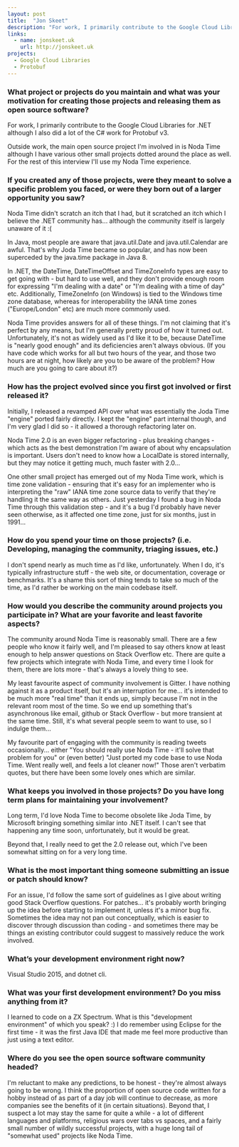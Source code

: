 ```yaml
---
layout: post
title:  "Jon Skeet"
description: "For work, I primarily contribute to the Google Cloud Libraries for .NET although I also did a lot of the C# work for Protobuf v3."
links:
  - name: jonskeet.uk
    url: http://jonskeet.uk
projects:
  - Google Cloud Libraries
  - Protobuf
---
```


### What project or projects do you maintain and what was your motivation for creating those projects and releasing them as open source software?

For work, I primarily contribute to the Google Cloud Libraries for .NET although
I also did a lot of the C# work for Protobuf v3.

Outside work, the main open source project I'm involved in is Noda Time although
I have various other small projects dotted around the place as well. For the
rest of this interview I'll use my Noda Time experience.

### If you created any of those projects, were they meant to solve a specific problem you faced, or were they born out of a larger opportunity you saw?

Noda Time didn't scratch an itch that I had, but it scratched an itch which I
believe the .NET community has... although the community itself is largely
unaware of it :(

In Java, most people are aware that java.util.Date and java.util.Calendar are
awful. That's why Joda Time became so popular, and has now been superceded by
the java.time package in Java 8.

In .NET, the DateTime, DateTimeOffset and TimeZoneInfo types are easy to get
going with - but hard to use well, and they don't provide enough room for
expressing "I'm dealing with a date" or "I'm dealing with a time of day" etc.
Additionally, TimeZoneInfo (on Windows) is tied to the Windows time zone
database, whereas for interoperability the IANA time zones ("Europe/London" etc)
are much more commonly used.

Noda Time provides answers for all of these things. I'm not claiming that it's
perfect by any means, but I'm generally pretty proud of how it turned out.
Unfortunately, it's not as widely used as I'd like it to be, because DateTime is
"nearly good enough" and its deficiencies aren't always obvious. (If you have
code which works for all but two hours of the year, and those two hours are at
night, how likely are you to be aware of the problem? How much are you going to
care about it?)

### How has the project evolved since you first got involved or first released it?

Initially, I released a revamped API over what was essentially the Joda Time
"engine" ported fairly directly. I kept the "engine" part internal though, and
I'm very glad I did so - it allowed a thorough refactoring later on.

Noda Time 2.0 is an even bigger refactoring - plus breaking changes - which acts
as the best demonstration I'm aware of about why encapsulation is important.
Users don't need to know how a LocalDate is stored internally, but they may
notice it getting much, much faster with 2.0...

One other small project has emerged out of my Noda Time work, which is time zone
validation - ensuring that it's easy for an implementer who is interpreting the
"raw" IANA time zone source data to verify that they're handling it the same way
as others. Just yesterday I found a bug in Noda Time through this validation step
\- and it's a bug I'd probably have never seen otherwise, as it affected one time
zone, just for six months, just in 1991...

### How do you spend your time on those projects? (i.e. Developing, managing the community, triaging issues, etc.)

I don't spend nearly as much time as I'd like, unfortunately. When I do, it's
typically infrastructure stuff - the web site, or documentation, coverage or
benchmarks. It's a shame this sort of thing tends to take so much of the time,
as I'd rather be working on the main codebase itself.

### How would you describe the community around projects you participate in? What are your favorite and least favorite aspects?

The community around Noda Time is reasonably small. There are a few people who
know it fairly well, and I'm pleased to say others know at least enough to help
answer questions on Stack Overflow etc. There are quite a few projects which
integrate with Noda Time, and every time I look for them, there are lots more -
that's always a lovely thing to see.

My least favourite aspect of community involvement is Gitter. I have nothing
against it as a product itself, but it's an interruption for me... it's intended
to be much more "real time" than it ends up, simply because I'm not in the
relevant room most of the time. So we end up something that's asynchronous like
email, github or Stack Overflow - but more transient at the same time. Still,
it's what several people seem to want to use, so I indulge them...

My favourite part of engaging with the community is reading tweets
occasionally... either "You should really use Noda Time - it'll solve that
problem for you" or (even better) "Just ported my code base to use Noda Time.
Went really well, and feels a lot cleaner now!" Those aren't verbatim quotes,
but there have been some lovely ones which are similar.

### What keeps you involved in those projects? Do you have long term plans for maintaining your involvement?

Long term, I'd love Noda Time to become obsolete like Joda Time, by Microsoft
bringing something similar into .NET itself. I can't see that happening any time
soon, unfortunately, but it would be great.

Beyond that, I really need to get the 2.0 release out, which I've been somewhat
sitting on for a very long time.

### What is the most important thing someone submitting an issue or patch should know?

For an issue, I'd follow the same sort of guidelines as I give about writing
good Stack Overflow questions. For patches... it's probably worth bringing up
the idea before starting to implement it, unless it's a minor bug fix. Sometimes
the idea may not pan out conceptually, which is easier to discover through
discussion than coding - and sometimes there may be things an existing
contributor could suggest to massively reduce the work involved.

### What’s your development environment right now?

Visual Studio 2015, and dotnet cli.

### What was your first development environment? Do you miss anything from it?

I learned to code on a ZX Spectrum. What is this "development environment" of
which you speak? :) I do remember using Eclipse for the first time - it was the
first Java IDE that made me feel more productive than just using a text editor.

### Where do you see the open source software community headed?

I'm reluctant to make any predictions, to be honest - they're almost always
going to be wrong. I think the proportion of open source code written for a
hobby instead of as part of a day job will continue to decrease, as more
companies see the benefits of it (in certain situations). Beyond that, I suspect
a lot may stay the same for quite a while - a lot of different languages and
platforms, religious wars over tabs vs spaces, and a fairly small number of
wildly successful projects, with a huge long tail of "somewhat used" projects
like Noda Time.
